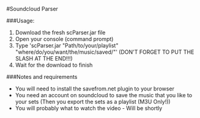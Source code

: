 #Soundcloud Parser

###Usage:
1. Download the fresh scParser.jar file
2. Open your console (command prompt)
3. Type 'scParser.jar "Path/to/your/playlist" "where/do/you/want/the/music/saved/"' (DON'T FORGET TO PUT THE SLASH AT THE END!!!)
4. Wait for the download to finish

###Notes and requirements
* You will need to install the savefrom.net plugin to your browser
* You need an account on soundcloud to save the music that you like to your sets (Then you export the sets as a playlist (M3U Only!))
* You will probably what to watch the video - Will be shortly